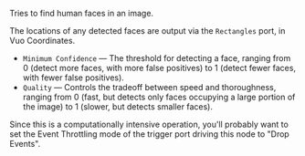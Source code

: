 Tries to find human faces in an image.

The locations of any detected faces are output via the `Rectangles` port, in Vuo Coordinates.

   - `Minimum Confidence` — The threshold for detecting a face, ranging from 0 (detect more faces, with more false positives) to 1 (detect fewer faces, with fewer false positives).
   - `Quality` — Controls the tradeoff between speed and thoroughness, ranging from 0 (fast, but detects only faces occupying a large portion of the image) to 1 (slower, but detects smaller faces).

Since this is a computationally intensive operation, you'll probably want to set the Event Throttling mode of the trigger port driving this node to "Drop Events".
